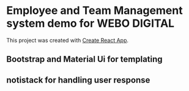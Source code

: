 # Employee and Team Management system demo for WEBO DIGITAL

This project was created with [Create React App](https://github.com/facebook/create-react-app).

## Bootstrap and Material Ui for templating

## notistack for handling user response




